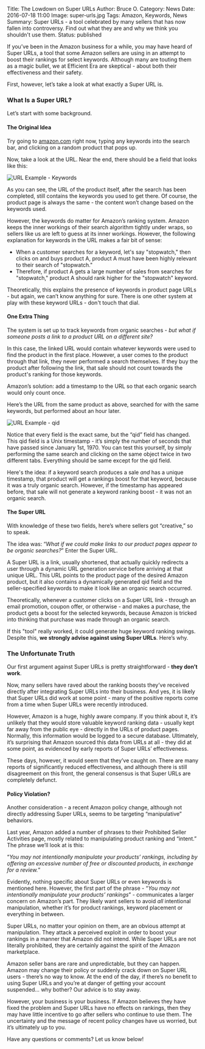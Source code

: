 Title: The Lowdown on Super URLs
Author: Bruce O.
Category: News
Date: 2016-07-18 11:00
Image: super-urls.jpg
Tags: Amazon, Keywords, News
Summary: Super URLs - a tool celebrated by many sellers that has now fallen into controversy. Find out what they are and why we think you shouldn't use them.
Status: published

If you’ve been in the Amazon business for a while, you may have heard of Super URLs, a tool that some Amazon sellers are using in an attempt to boost their rankings for select keywords. Although many are touting them as a magic bullet, we at Efficient Era are skeptical - about both their effectiveness and their safety.

First, however, let’s take a look at what exactly a Super URL is.

### What Is a Super URL?

Let’s start with some background.

#### The Original Idea 

Try going to [amazon.com][] right now, typing any keywords into the search bar, and clicking on a random product that pops up.

[amazon.com]: http://www.amazon.com/ 

Now, take a look at the URL. Near the end, there should be a field that looks like this:

![URL Example - Keywords](/images/blog/2016/07/keywords-url-example.png)

As you can see, the URL of the product itself, after the search has been completed, still contains the keywords you used to get there. Of course, the product page is always the same - the content won’t change based on the keywords used. 

However, the keywords do matter for Amazon’s ranking system. Amazon keeps the inner workings of their search algorithm tightly under wraps, so sellers like us are left to guess at its inner workings. However, the following explanation for keywords in the URL makes a fair bit of sense:

* When a customer searches for a keyword, let's say "stopwatch," then clicks on and buys product A, product A must have been highly relevant to their search of "stopwatch."
* Therefore, if product A gets a large number of sales from searches for "stopwatch," product A should rank higher for the "stopwatch" keyword.

Theoretically, this explains the presence of keywords in product page URLs - but again, we can’t know anything for sure. There is one other system at play with these keyword URLs - don't touch that dial.

#### One Extra Thing

The system is set up to track keywords from organic searches - *but what if someone posts a link to a product URL on a different site?* 

In this case, the linked URL would contain whatever keywords were used to find the product in the first place. However, a user comes to the product through that link, they never performed a search themselves. If they buy the product after following the link, that sale should not count towards the product's ranking for those keywords.

Amazon’s solution: add a timestamp to the URL so that each organic search would only count once. 

Here’s the URL from the same product as above, searched for with the same keywords, but performed about an hour later.

![URL Example - qid](/images/blog/2016/07/qid-url-example.png)

Notice that every field is the exact same, but the “qid” field has changed. This qid field is a Unix timestamp - it’s simply the number of seconds that have passed since January 1st, 1970. You can test this yourself, by simply performing the same search and clicking on the same object twice in two different tabs. Everything should be same except for the qid field.

Here's the idea: if a keyword search produces a sale *and* has a unique timestamp, that product will get a rankings boost for that keyword, because it was a truly organic search. However, if the timestamp has appeared before, that sale will not generate a keyword ranking boost - it was not an organic search.

#### The Super URL

With knowledge of these two fields, here’s where sellers got “creative,” so to speak.

The idea was: “*What if we could make links to our product pages appear to be organic searches?*” Enter the Super URL.

A Super URL is a link, usually shortened, that actually quickly redirects a user through a dynamic URL generation service before arriving at that unique URL. This URL points to the product page of the desired Amazon product, but it also contains a dynamically generated qid field and the seller-specified keywords to make it look like an organic search occurred. 

Theoretically, whenever a customer clicks on a Super URL link - through an email promotion, coupon offer, or otherwise - and makes a purchase, the product gets a boost for the selected keywords, because Amazon is tricked into thinking that purchase was made through an organic search.

If this "tool" really worked, it could generate huge keyword ranking swings. Despite this, **we strongly advise against using Super URLs**. Here’s why.

### The Unfortunate Truth

Our first argument against Super URLs is pretty straightforward - **they don’t work**.

Now, many sellers have raved about the ranking boosts they’ve received directly after integrating Super URLs into their business. And yes, it is likely that Super URLs did work at some point - many of the positive reports come from a time when Super URLs were recently introduced. 

However, Amazon is a huge, highly aware company. If you think about it, it’s unlikely that they would store valuable keyword ranking data - usually kept far away from the public eye - directly in the URLs of product pages. Normally, this information would be logged to a secure database. Ultimately, it’s surprising that Amazon sourced this data from URLs at all - they did at some point, as evidenced by early reports of Super URLs’ effectiveness.

These days, however, it would seem that they’ve caught on. There are many reports of significantly reduced effectiveness, and although there is still disagreement on this front, the general consensus is that Super URLs are completely defunct.

#### Policy Violation?

Another consideration - a recent Amazon policy change, although not directly addressing Super URLs, seems to be targeting “manipulative” behaviors. 

Last year, Amazon added a number of phrases to their Prohibited Seller Activities page, mostly related to manipulating product ranking and “intent.” The phrase we’ll look at is this:

“*You may not intentionally manipulate your products’ rankings, including by offering an excessive number of free or discounted products, in exchange for a review.*”

Evidently, nothing specific about Super URLs or even keywords is mentioned here. However, the first part of the phrase - “*You may not intentionally manipulate your products’ rankings*” - communicates a larger concern on Amazon’s part. They likely want sellers to avoid *all* intentional manipulation, whether it’s for product rankings, keyword placement or everything in between.

Super URLs, no matter your opinion on them, are an obvious attempt at manipulation. They attack a perceived exploit in order to boost your rankings in a manner that Amazon did not intend. While Super URLs are not literally prohibited, they are certainly against the spirit of the Amazon marketplace.

Amazon seller bans are rare and unpredictable, but they can happen. Amazon may change their policy or suddenly crack down on Super URL users - there’s no way to know. At the end of the day, if there’s no benefit to using Super URLs and you’re at danger of getting your account suspended… why bother? Our advice is to stay away.

However, your business is your business. If Amazon believes they have fixed the problem and Super URLs have no effects on rankings, then they may have little incentive to go after sellers who continue to use them. The uncertainty and the message of recent policy changes have us worried, but it’s ultimately up to you. 

Have any questions or comments? Let us know below!




